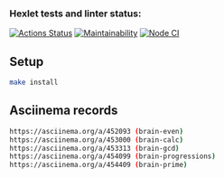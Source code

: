 ### Hexlet tests and linter status:

[![Actions Status](https://github.com/vlad1slove1/frontend-project-lvl1/workflows/hexlet-check/badge.svg)](https://github.com/vlad1slove1/frontend-project-lvl1/actions)
[![Maintainability](https://api.codeclimate.com/v1/badges/2774b7de75e9f0a56ef8/maintainability)](https://codeclimate.com/github/vlad1slove1/frontend-project-lvl1/maintainability)
[![Node CI](https://github.com/vlad1slove1/frontend-project-lvl1/actions/workflows/nodejs.yml/badge.svg)](https://github.com/vlad1slove1/frontend-project-lvl1/actions/workflows/nodejs.yml)

## Setup

```sh
make install
```

## Asciinema records

```sh
https://asciinema.org/a/452093 (brain-even)
https://asciinema.org/a/453000 (brain-calc)
https://asciinema.org/a/453313 (brain-gcd)
https://asciinema.org/a/454099 (brain-progressions)
https://asciinema.org/a/454409 (brain-prime)
```